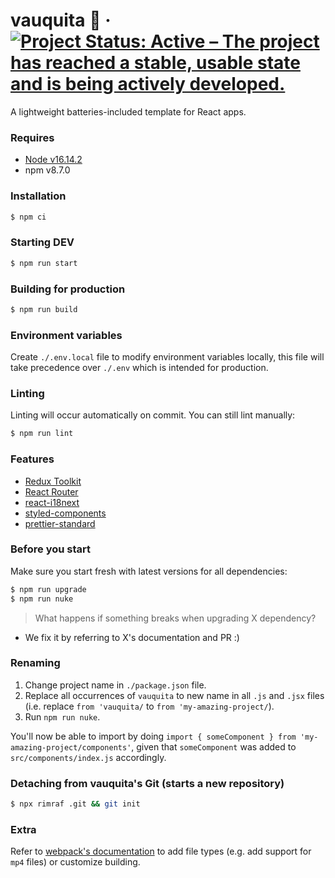 # vauquita 🐄 &middot; [![Project Status: Active – The project has reached a stable, usable state and is being actively developed.](https://www.repostatus.org/badges/latest/active.svg)](https://www.repostatus.org/#active)

A lightweight batteries-included template for React apps.

### Requires

- [Node v16.14.2](https://nodejs.org/)
- npm v8.7.0

### Installation

```sh
$ npm ci
```

### Starting DEV

```sh
$ npm run start
```

### Building for production

```sh
$ npm run build
```

### Environment variables

Create `./.env.local` file to modify environment variables locally, this file will take precedence over `./.env` which is intended for production.

### Linting

Linting will occur automatically on commit. You can still lint manually:

```sh
$ npm run lint
```

### Features

- [Redux Toolkit](https://redux-toolkit.js.org/)
- [React Router](https://reactrouter.com/)
- [react-i18next](https://react.i18next.com/)
- [styled-components](https://styled-components.com/)
- [prettier-standard](https://github.com/sheerun/prettier-standard#readme)

### Before you start

Make sure you start fresh with latest versions for all dependencies:

```sh
$ npm run upgrade
$ npm run nuke
```

> What happens if something breaks when upgrading X dependency?

- We fix it by referring to X's documentation and PR :)

### Renaming

1. Change project name in `./package.json` file.
2. Replace all occurrences of `vauquita` to new name in all `.js` and `.jsx` files (i.e. replace `from 'vauquita/` to `from 'my-amazing-project/`).
3. Run `npm run nuke`.

You'll now be able to import by doing `import { someComponent } from 'my-amazing-project/components'`, given that `someComponent` was added to `src/components/index.js` accordingly.

### Detaching from vauquita's Git (starts a new repository)

```sh
$ npx rimraf .git && git init
```

### Extra

Refer to [webpack's documentation](https://webpack.js.org/concepts/) to add file types (e.g. add support for `mp4` files) or customize building.

